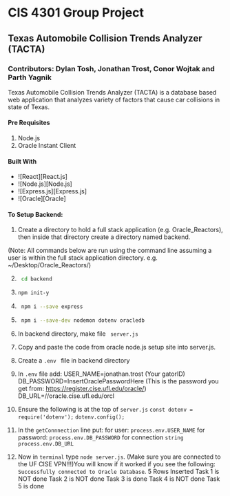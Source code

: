 # CIS 4301 Group Project
## Texas Automobile Collision Trends Analyzer (TACTA)
### Contributors: Dylan Tosh, Jonathan Trost, Conor Wojtak and Parth Yagnik

Texas Automobile Collision Trends Analyzer (TACTA) is a database based web application that analyzes variety of factors that cause car collisions in state of Texas.

#### Pre Requisites
1. Node.js
2. Oracle Instant Client

#### Built With

* ![React][React.js]
* ![Node.js][Node.js]
* ![Express.js][Express.js]
* ![Oracle][Oracle]

#### To Setup Backend:
1. Create a directory to hold a full stack application (e.g. Oracle_Reactors), then inside that directory create a directory named backend.

(Note: All commands below are run using the command line assuming a user is within the full stack application directory. e.g. ~/Desktop/Oracle_Reactors/)

2. ```sh
    cd backend
    ```

3.  ```sh
    npm init-y
    ```

4. ```sh
    npm i --save express
    ```

5. ```sh
    npm i --save-dev nodemon dotenv oracledb
    ```
    
6. In backend directory, make file ``` server.js```

7. Copy and paste the code from oracle node.js setup site into server.js.

8. Create a ```.env ``` file in backend directory

9. In ```.env```  file add:
    USER_NAME=jonathan.trost (Your gatorID) 
    DB_PASSWORD=InsertOraclePasswordHere (This is the password you get from: https://register.cise.ufl.edu/oracle/)
    DB_URL=//oracle.cise.ufl.edu/orcl

10. Ensure the following is at the top of ```server.js```
    ```const dotenv = require('dotenv');```
    ```dotenv.config();```

11. In the ```getConnnection``` line put: 
    for user: ```process.env.USER_NAME```
    for password: ```process.env.DB_PASSWORD```
    for connection ```string process.env.DB_URL```

12. Now in ```terminal``` type ```node server.js```. (Make sure you are connected to the UF CISE VPN!!!)You will 
    know if it worked if you see the following: 
    ```Successfully connected to Oracle Database```. 
    5 Rows Inserted 
    Task 1 is NOT done 
    Task 2 is NOT done 
    Task 3 is done 
    Task 4 is NOT done 
    Task 5 is done